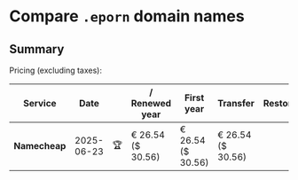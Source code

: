 # Compare `.eporn` domain names

## Summary

Pricing (excluding taxes):

| Service | Date |  | / Renewed year | First year | Transfer | Restoration |
|--|--|--|--|--|--|--|
| **Namecheap** | 2025-06-23 | 🏆 | € 26.54<br>($ 30.56) | € 26.54<br>($ 30.56) | € 26.54<br>($ 30.56) |  |
